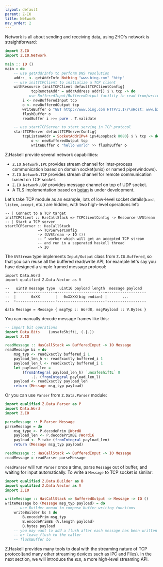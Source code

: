 ```yaml
---
layout: default
parent: Z-IO
title: Network
nav_order: 2
---
```


Network is all about sending and receiving data, using Z-IO's network is straightforward:

```haskell
import Z.IO
import Z.IO.Network

main :: IO ()
main = do
    -- use getAddrInfo to perform DNS resolution
    addr:_ <- getAddrInfo Nothing "www.bing.com" "http"
    -- use initTCPClient to initialize a TCP client
    withResource (initTCPClient defaultTCPClientConfig{ 
            tcpRemoteAddr = addrAddress addr}) $ \ tcp -> do
        -- use BufferedInput/BufferedOutput facility to read from/write to tcp socket
        i <- newBufferedInput tcp
        o <- newBufferedOutput tcp
        writeBuffer o "GET http://www.bing.com HTTP/1.1\r\nHost: www.bing.com\r\n\r\n"
        flushBuffer o
        readBuffer i >>= pure . T.validate

    -- use startTCPServer to start serving in TCP protocol
    startTCPServer defaultTCPServerConfig{
        tcpListenAddr = SocketAddrIPv4 ipv4Loopback 8080} $ \ tcp -> do
            o <- newBufferedOutput tcp
            writeBuffer o "hello world" >> flushBuffer o
```

Z.Haskell provide several network capabilities:

+ `Z.IO.Network.IPC` provides stream channel for inter-process communication based on domain socket(unix) or named pipe(windows). 
+ `Z.IO.Network.TCP` provides stream channel for remote communication based on TCP socket.
+ `Z.IO.Network.UDP` provides message channel on top of UDP socket.
+ A TLS implementation based on [botan](https://botan.randombit.net/) is under development.

Let's take TCP module as an example, lots of low-level socket details(`bind`, `listen`, `accept`, etc.) are hidden, with two high-level operations left:

```
-- | Connect to a TCP target
initTCPClient :: HasCallStack => TCPClientConfig -> Resource UVStream
-- | Start a TCP server
startTCPServer :: HasCallStack	 
               => TCPServerConfig	 
               -> (UVStream -> IO ())   
               -- ^ worker which will get an accepted TCP stream 
               -- and run in a seperated haskell thread
               -> IO
```

The `UVStream` type implements `Input/Output` class from `Z.IO.Buffered`, so that you can reuse all the buffered read/write API, for example let's say you have designed a simple framed message protocol:

```
import Data.Word
import qualified Z.Data.Vector as V

--   uint8 message type  uint16 payload length  message payload
--  +------------------+----------------------+------------------
--  |       0xXX       |   0xXXXX(big endian) |       ...
--  +------------------+----------------------+------------------

data Message = Message { msgTyp :: Word8, msgPayload :: V.Bytes }
```

You can manually decode message frames like this:

```haskell
-- import bit operations
import Data.Bits    (unsafeShiftL, (.|.))
import Z.IO

readMessage :: HasCallStack => BufferedInput -> IO Message
readMessage bi = do
    msg_typ <- readExactly buffered_i 1
    payload_len_h <- readExactly buffered_i 1
    payload_len_l <- readExactly buffered_i 1
    let payload_len =
        (fromIntegral payload_len_h) `unsafeShiftL` 8 
            .|. (fromIntegral payload_len_l)
    payload <- readExactly payload_len 
    return (Message msg_typ payload)
```

Or you can use `Parser` from `Z.Data.Parser` module:


```haskell
import qualified Z.Data.Parser as P
import Data.Word
import Z.IO

parseMessage :: P.Parser Message
parseMessage = do
    msg_type <- P.decodePrim @Word8
    payload_len <- P.decodePrimBE @Word16
    payload <- P.take (fromIntegral payload_len)
    return (Message msg_typ payload)

readMessage :: HasCallStack => BufferedInput -> IO Message
readMessage = readParser parseMessage
```

`readParser` will run `Parser` once a time, parse `Message` out of buffer, and waiting for input automatically. To write a `Message` to TCP socket is similar:

```haskell
import qualified Z.Data.Builder as B
import qualified Z.Data.Vector as V
import Z.IO

writeMessage :: HasCallStack => BufferedOutput -> Message -> IO ()
writeMessage bo (Message msg_typ payload) = do
    -- use Builder monad to compose buffer writing functions
    writeBuilder bo $ do
        B.encodePrim msg_typ
        B.encodePrimBE (V.length payload)
        B.bytes payload
    -- you may want to add a flush after each message has been written  
    -- or leave flush to the caller
    -- flushBuffer bo
``` 

Z.Haskell provides many tools to deal with the streaming nature of TCP protocol(and many other streaming devices such as IPC and Files). In the next section, we will introduce the `BIO`, a more high-level streaming API.
